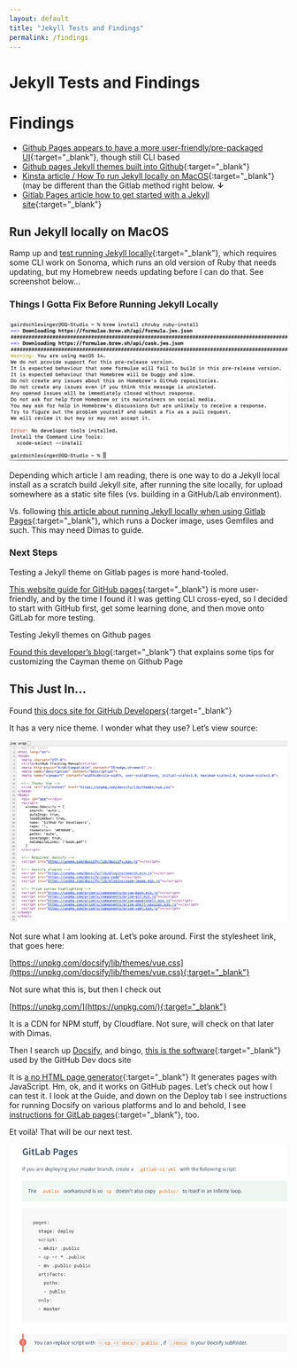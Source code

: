 ```yaml
---
layout: default
title: "Jekyll Tests and Findings"
permalink: /findings
---
```


# Jekyll Tests and Findings

# Findings

- [Github Pages appears to have a more user-friendly/pre-packaged UI](https://pages.github.com/){:target="_blank"}, though still CLI based
- [Github pages Jekyll themes built into Github](https://pages.github.com/themes/){:target="_blank"}
- [Kinsta article / How To run Jekyll locally on MacOS](https://kinsta.com/blog/jekyll-static-site/){:target="_blank"} (may be different than the Gitlab method right below. **↓**
- [Gitlab Pages article how to get started with a Jekyll site](https://docs.gitlab.com/ee/user/project/pages/getting_started/pages_from_scratch.html){:target="_blank"}

## Run Jekyll locally on MacOS

Ramp up and [test running Jekyll locally](https://kinsta.com/blog/jekyll-static-site/){:target="_blank"}, which requires some CLI work on Sonoma, which runs an old version of Ruby that needs updating, but my Homebrew needs updating before I can do that. See screenshot below… <sigh>

### Things I Gotta Fix Before Running Jekyll Locally

![Image](/images/image.png)

Depending which article I am reading, there is one way to do a Jekyll local install as a scratch build Jekyll site, after running the site locally, for upload somewhere as a static site files (vs. building in a GitHub/Lab environment).

Vs. following [this article about running Jekyll locally when using Gitlab Pages](https://docs.gitlab.com/ee/user/project/pages/getting_started/pages_from_scratch.html){:target="_blank"}, which runs a Docker image, uses Gemfiles and such. This may need Dimas to guide.

### Next Steps

Testing a Jekyll theme on Gitlab pages is more hand-tooled.

[This website guide for GitHub pages](https://pages.github.com/){:target="_blank"} is more user-friendly, and by the time I found it I was getting CLI cross-eyed, so I decided to start with GitHub first, get some learning done, and then move onto GitLab for more testing.

Testing Jekyll themes on Github pages

[Found this developer’s blog](https://aregsar.com/blog/2019/how-to-customize-your-github-pages-blog-style-in-five-minutes/){:target="_blank"} that explains some tips for customizing the Cayman theme on Github Page



## This Just In…

Found [this docs site for GitHub Developers](https://githubtraining.github.io/training-manual/#/01_getting_ready_for_class){:target="_blank"}

It has a very nice theme. I wonder what they use? Let’s view source:

![Image](/images/image-1.png)

Not sure what I am looking at. Let’s poke around. First the stylesheet link, that goes here:

[https://unpkg.com/docsify/lib/themes/vue.css](https://unpkg.com/docsify/lib/themes/vue.css){:target="_blank"}

Not sure what this is, but then I check out

[https://unpkg.com/](https://unpkg.com/){:target="_blank"}

It is a CDN for NPM stuff, by Cloudflare. Not sure, will check on that later with Dimas.

Then I search up [Docsify](https://docsify.js.org/#/), and bingo, [this is the software](https://docsify.js.org/#/){:target="_blank"} used by the GitHub Dev docs site

It is [a no HTML page generator](https://docsify.js.org/#/?id=docsify){:target="_blank"}
It generates pages with JavaScript. Hm, ok, and it works on GitHub pages. Let’s check out how I can test it. I look at the Guide, and down on the Deploy tab I see instructions for running Docsify on various platforms and lo and behold, I see [instructions for GitLab pages](https://docsify.js.org/#/deploy){:target="_blank"}, too.

Et voilà! That will be our next test.

![Image](/images/image-2.png)
